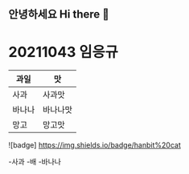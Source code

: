 
## 안녕하세요 Hi there 👋
# 20211043 임응규

|과일|맛|
|--------|--------|
|사과|사과맛|
|바나나|바나나맛|
|망고|망고맛|

 ![badge] https://img.shields.io/badge/hanbit%20cat

-사과
-배
-바나나
